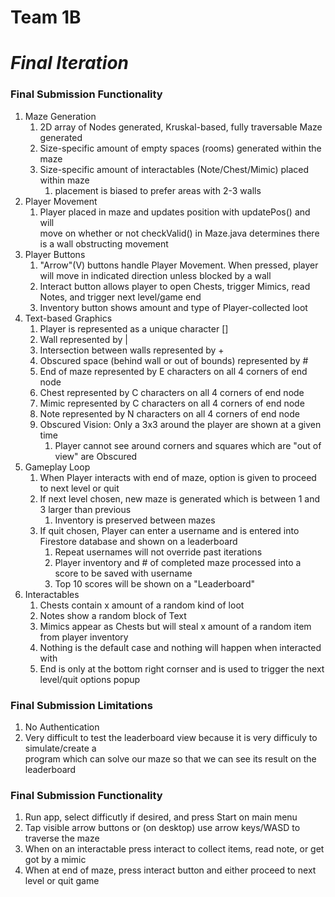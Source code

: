 # Team 1B
# ***Final Iteration***
### Final Submission Functionality
1. Maze Generation
   1. 2D array of Nodes generated, Kruskal-based, fully traversable Maze generated
   2. Size-specific amount of empty spaces (rooms) generated within the maze
   3. Size-specific amount of interactables (Note/Chest/Mimic) placed within maze
      1. placement is biased to prefer areas with 2-3 walls
2. Player Movement
   1. Player placed in maze and updates position with updatePos() and will <br />
   move on whether or not checkValid() in Maze.java determines there is a wall obstructing movement
3. Player Buttons
   1. "Arrow"(V) buttons handle Player Movement. When pressed, player will move in indicated direction unless blocked by a wall
   2. Interact button allows player to open Chests, trigger Mimics, read Notes, and trigger next level/game end
   3. Inventory button shows amount and type of Player-collected loot    
4. Text-based Graphics
   1. Player is represented as a unique character []
   2. Wall represented by |
   3. Intersection between walls represented by +
   4. Obscured space (behind wall or out of bounds) represented by #
   5. End of maze represented by E characters on all 4 corners of end node
   5. Chest represented by C characters on all 4 corners of end node
   5. Mimic represented by C characters on all 4 corners of end node
   5. Note represented by N characters on all 4 corners of end node
   6. Obscured Vision: Only a 3x3 around the player are shown at a given time
      1. Player cannot see around corners and squares which are "out of view" are Obscured
5. Gameplay Loop
   1. When Player interacts with end of maze, option is given to proceed to next level or quit
   2. If next level chosen, new maze is generated which is between 1 and 3 larger than previous
      1. Inventory is preserved between mazes
   3. If quit chosen, Player can enter a username and is entered into Firestore database and shown on a leaderboard
      1. Repeat usernames will not override past iterations
      2. Player inventory and # of completed maze processed into a score to be saved with username
      3. Top 10 scores will be shown on a "Leaderboard"
6. Interactables
   1. Chests contain x amount of a random kind of loot
   2. Notes show a random block of Text
   3. Mimics appear as Chests but will steal x amount of a random item from player inventory
   4. Nothing is the default case and nothing will happen when interacted with
   5. End is only at the bottom right cornser and is used to trigger the next level/quit options popup

### Final Submission Limitations
1. No Authentication
2. Very difficult to test the leaderboard view because it is very difficuly to simulate/create a <br />
program which can solve our maze so that we can see its result on the leaderboard

### Final Submission Functionality
1. Run app, select difficutly if desired, and press Start on main menu
2. Tap visible arrow buttons or (on desktop) use arrow keys/WASD to traverse the maze
3. When on an interactable press interact to collect items, read note, or get got by a mimic
4. When at end of maze, press interact button and either proceed to next level or quit game
